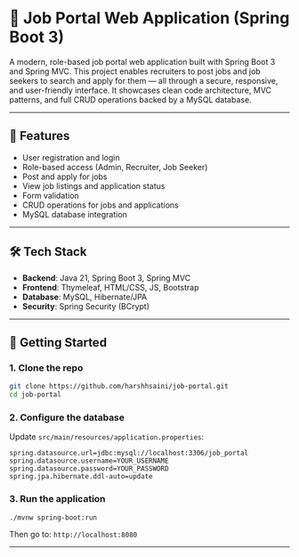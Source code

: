 # 🧰 Job Portal Web Application (Spring Boot 3)

A modern, role-based job portal web application built with Spring Boot 3 and Spring MVC. This project enables recruiters to post jobs and job seekers to search and apply for them — all through a secure, responsive, and user-friendly interface. It showcases clean code architecture, MVC patterns, and full CRUD operations backed by a MySQL database.

---

## 🔧 Features

- User registration and login  
- Role-based access (Admin, Recruiter, Job Seeker)  
- Post and apply for jobs  
- View job listings and application status  
- Form validation  
- CRUD operations for jobs and applications  
- MySQL database integration  

---

## 🛠 Tech Stack

- **Backend**: Java 21, Spring Boot 3, Spring MVC  
- **Frontend**: Thymeleaf, HTML/CSS, JS, Bootstrap  
- **Database**: MySQL, Hibernate/JPA  
- **Security**: Spring Security (BCrypt)  

---

## 🚀 Getting Started

### 1. Clone the repo
```bash
git clone https://github.com/harshhsaini/job-portal.git
cd job-portal
```

### 2. Configure the database

Update `src/main/resources/application.properties`:
```properties
spring.datasource.url=jdbc:mysql://localhost:3306/job_portal
spring.datasource.username=YOUR_USERNAME
spring.datasource.password=YOUR_PASSWORD
spring.jpa.hibernate.ddl-auto=update
```

### 3. Run the application
```bash
./mvnw spring-boot:run
```

Then go to: `http://localhost:8080`

---
